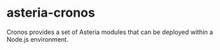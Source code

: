# asteria-cronos

Cronos provides a set of Asteria modules that can be deployed within a Node.js environment.
